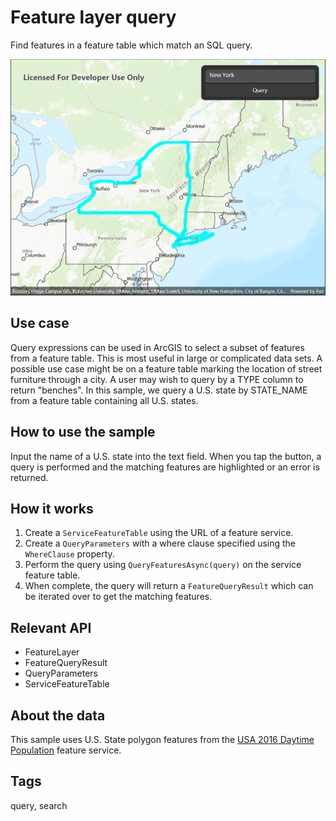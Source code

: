 # Feature layer query

Find features in a feature table which match an SQL query.

![Image of feature layer query](featurelayerquery.jpg)

## Use case

Query expressions can be used in ArcGIS to select a subset of features from a feature table. This is most useful in large or complicated data sets. A possible use case might be on a feature table marking the location of street furniture through a city. A user may wish to query by a TYPE column to return "benches". In this sample, we query a U.S. state by STATE_NAME from a feature table containing all U.S. states.

## How to use the sample

Input the name of a U.S. state into the text field. When you tap the button, a query is performed and the matching features are highlighted or an error is returned.

## How it works

1. Create a `ServiceFeatureTable` using the URL of a feature service.
2. Create a `QueryParameters` with a where clause specified using the `WhereClause` property.
3. Perform the query using `QueryFeaturesAsync(query)` on the service feature table.
4. When complete, the query will return a `FeatureQueryResult` which can be iterated over to get the matching features.

## Relevant API

* FeatureLayer
* FeatureQueryResult
* QueryParameters
* ServiceFeatureTable

## About the data

This sample uses U.S. State polygon features from the [USA 2016 Daytime Population](https://www.arcgis.com/home/item.html?id=f01f0eda766344e29f42031e7bfb7d04) feature service.

## Tags

query, search
